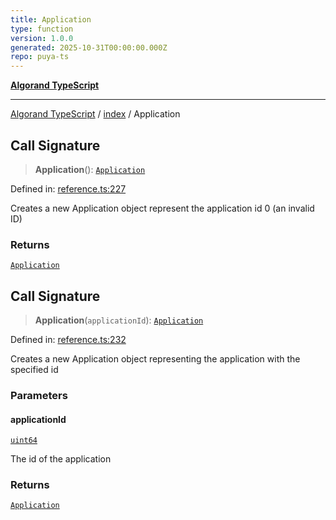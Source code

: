 ```yaml
---
title: Application
type: function
version: 1.0.0
generated: 2025-10-31T00:00:00.000Z
repo: puya-ts
---
```


[**Algorand TypeScript**](/reference/algorand-typescript/api/readme/)

---

[Algorand TypeScript](docs/_md/modules) / [index](docs/_md/index/README) / Application

## Call Signature

> **Application**(): [`Application`](/reference/algorand-typescript/api/index/type-aliases/application/)

Defined in: [reference.ts:227](https://github.com/algorandfoundation/puya-ts/blob/main/packages/algo-ts/src/reference.ts#L227)

Creates a new Application object represent the application id 0 (an invalid ID)

### Returns

[`Application`](/reference/algorand-typescript/api/index/type-aliases/application/)

## Call Signature

> **Application**(`applicationId`): [`Application`](/reference/algorand-typescript/api/index/type-aliases/application/)

Defined in: [reference.ts:232](https://github.com/algorandfoundation/puya-ts/blob/main/packages/algo-ts/src/reference.ts#L232)

Creates a new Application object representing the application with the specified id

### Parameters

#### applicationId

[`uint64`](/reference/algorand-typescript/api/index/type-aliases/uint64/)

The id of the application

### Returns

[`Application`](/reference/algorand-typescript/api/index/type-aliases/application/)
